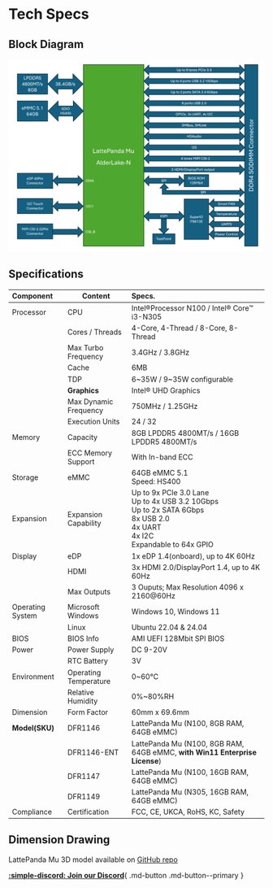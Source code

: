 # Tech Specs

## Block Diagram

![Block Diagram](../../assets/images/mu_edition/block_diagram.png)

## Specifications

| Component        | Content                    | Specs.                                                       |
| :--------------- | -------------------------- | :----------------------------------------------------------- |
| Processor        | CPU                        | Intel®Processor N100 / Intel® Core™ i3-N305                  |
|                  | Cores / Threads            | 4-Core, 4-Thread / 8-Core, 8-Thread                          |
|                  | Max Turbo Frequency        | 3.4GHz / 3.8GHz                                              |
|                  | Cache                      | 6MB                                                          |
|                  | TDP                        | 6~35W / 9~35W configurable                                   |
|                  | **Graphics**               | Intel® UHD Graphics                                          |
|                  | Max Dynamic Frequency      | 750MHz / 1.25GHz                                             |
|                  | Execution Units            | 24 / 32                                                      |
| Memory           | Capacity                   | 8GB LPDDR5 4800MT/s / 16GB LPDDR5 4800MT/s                   |
|                  | ECC Memory Support         | With In-band ECC                                             |
| Storage          | eMMC                       | 64GB eMMC 5.1<br> Speed: HS400                               |
| Expansion        | Expansion Capability       | Up to 9x PCle 3.0 Lane<br> Up to 4x USB 3.2 10Gbps<br> Up to 2x SATA 6Gbps<br> 8x USB 2.0<br> 4x UART<br> 4x I2C<br> Expandable to 64x GPIO |
| Display          | eDP                        | 1x eDP 1.4(onboard), up to 4K 60Hz                           |
|                  | HDMI                       | 3x HDMI 2.0/DisplayPort 1.4, up to 4K 60Hz                   |
|                  | Max Outputs                | 3 Ouputs; Max Resolution 4096 x 2160@60Hz                    |
| Operating System | Microsoft Windows          | Windows 10, Windows 11                                       |
|                  | Linux                      | Ubuntu 22.04 & 24.04                                         |
| BIOS             | BIOS Info                  | AMI UEFI 128Mbit SPI BIOS                                    |
| Power            | Power Supply               | DC 9-20V                                                     |
|                  | RTC Battery                | 3V                                                           |
| Environment      | Operating Temperature      | 0~60℃                                                       |
|                  | Relative Humidity          | 0%~80%RH                                                     |
| Dimension        | Form Factor                | 60mm x 69.6mm                                                |
| **Model(SKU)**   | DFR1146                    | LattePanda Mu (N100, 8GB RAM, 64GB eMMC)                     |
|                  | DFR1146-ENT                | LattePanda Mu (N100, 8GB RAM, 64GB eMMC, **with Win11 Enterprise License**) |
|                  | DFR1147                    | LattePanda Mu (N100, 16GB RAM, 64GB eMMC)                    |
|                  | DFR1149                    | LattePanda Mu (N305, 16GB RAM, 64GB eMMC)                    |
| Compliance       | Certification              | FCC, CE, UKCA, RoHS, KC, Safety                              |

## Dimension Drawing
LattePanda Mu 3D model available on [GitHub repo](https://github.com/LattePandaTeam/LattePanda-Mu/tree/main/Mechanicals)


[**:simple-discord: Join our Discord**](https://discord.gg/RkSvc9g7eU){ .md-button .md-button--primary }
